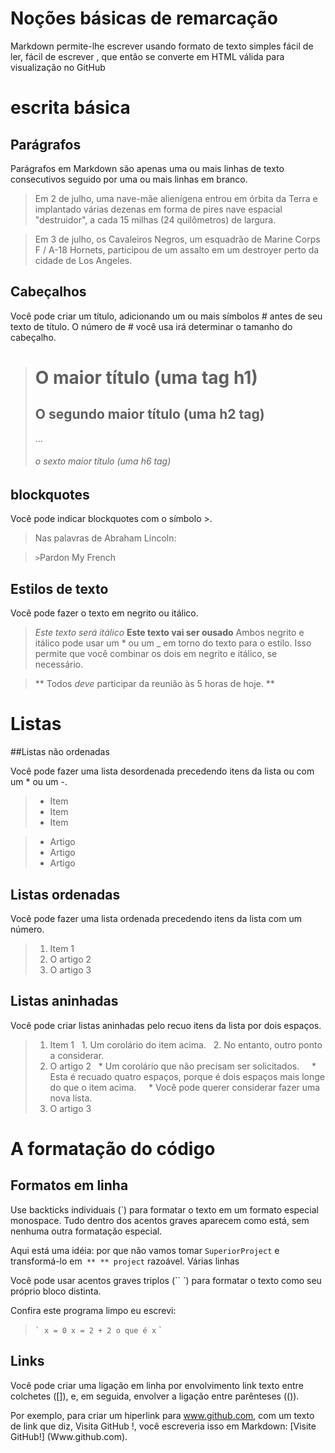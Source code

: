 # Noções básicas de remarcação

Markdown permite-lhe escrever usando formato de texto simples fácil de ler, fácil de escrever , que então se converte em HTML válida para visualização no GitHub

# escrita básica

## Parágrafos

Parágrafos em Markdown são apenas uma ou mais linhas de texto consecutivos seguido por uma ou mais linhas em branco.

>Em 2 de julho, uma nave-mãe alienígena entrou em órbita da Terra e implantado várias dezenas em forma de pires nave espacial "destruidor", a cada 15 milhas (24 quilômetros) de largura.

>Em 3 de julho, os Cavaleiros Negros, um esquadrão de Marine Corps F / A-18 Hornets, participou de um assalto em um destroyer perto da cidade de Los Angeles.

## Cabeçalhos

Você pode criar um título, adicionando um ou mais símbolos # antes de seu texto de título. O número de # você usa irá determinar o tamanho do cabeçalho.

># O maior título (uma tag h1)
>## O segundo maior título (uma h2 tag)
>...
>###### o sexto maior título (uma h6 tag)

## blockquotes

Você pode indicar blockquotes com o símbolo >.

>Nas palavras de Abraham Lincoln:

> <code>></code>Pardon My French

## Estilos de texto

Você pode fazer o texto em negrito ou itálico.

>*Este texto será itálico*
>**Este texto vai ser ousado**
>Ambos negrito e itálico pode usar um * ou um _ em torno do texto para o estilo. Isso permite que você combinar os dois em negrito e itálico, se necessário.

>** Todos _deve_ participar da reunião às 5 horas de hoje. **

# Listas

##Listas não ordenadas

Você pode fazer uma lista desordenada precedendo itens da lista ou com um * ou um -.

>* Item
>* Item
>* Item

>- Artigo
>- Artigo
>- Artigo

## Listas ordenadas

Você pode fazer uma lista ordenada precedendo itens da lista com um número.

>1. Item 1
>2. O artigo 2
>3. O artigo 3

## Listas aninhadas

Você pode criar listas aninhadas pelo recuo itens da lista por dois espaços.

>1. Item 1
>  1. Um corolário do item acima.
>  2. No entanto, outro ponto a considerar.
>2. O artigo 2
>  * Um corolário que não precisam ser solicitados.
>    * Esta é recuado quatro espaços, porque é dois espaços mais longe do que o item acima.
>    * Você pode querer considerar fazer uma nova lista.
>3. O artigo 3

# A formatação do código

## Formatos em linha

Use backticks individuais (`) para formatar o texto em um formato especial monospace. Tudo dentro dos acentos graves aparecem como está, sem nenhuma outra formatação especial.

Aqui está uma idéia: por que não vamos tomar `SuperiorProject` e transformá-lo em` ** ** project` razoável.
Várias linhas

Você pode usar acentos graves triplos (`` `) para formatar o texto como seu próprio bloco distinta.

Confira este programa limpo eu escrevi:

>`` `
>x = 0
>x = 2 + 2
>o que é x
>`` `

## Links

Você pode criar uma ligação em linha por envolvimento link texto entre colchetes ([]), e, em seguida, envolver a ligação entre parênteses (()).

Por exemplo, para criar um hiperlink para www.github.com, com um texto de link que diz, Visita GitHub !, você escreveria isso em Markdown: [Visite GitHub!] (Www.github.com).
